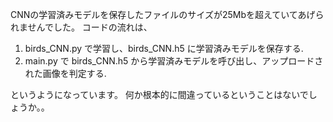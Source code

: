 CNNの学習済みモデルを保存したファイルのサイズが25Mbを超えていてあげられませんでした。
コードの流れは、

1. birds_CNN.py で学習し、birds_CNN.h5 に学習済みモデルを保存する.
2. main.py で birds_CNN.h5 から学習済みモデルを呼び出し、アップロードされた画像を判定する.

というようになっています。
何か根本的に間違っているということはないでしょうか。。
